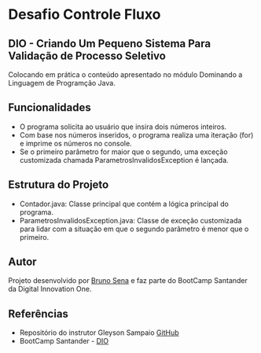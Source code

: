 # Desafio Controle Fluxo

## DIO - Criando Um Pequeno Sistema Para Validação de Processo Seletivo

Colocando em prática o conteúdo apresentado no módulo Dominando a Linguagem de Programção Java.

## Funcionalidades
- O programa solicita ao usuário que insira dois números inteiros.
- Com base nos números inseridos, o programa realiza uma iteração (for) e imprime os números no console.
- Se o primeiro parâmetro for maior que o segundo, uma exceção customizada chamada ParametrosInvalidosException é lançada.
  
## Estrutura do Projeto
- Contador.java: Classe principal que contém a lógica principal do programa.
- ParametrosInvalidosException.java: Classe de exceção customizada para lidar com a situação em que o segundo parâmetro é menor que o primeiro.

## Autor
Projeto desenvolvido por [Bruno Sena](https://github.com/bruuno-sena/) e faz parte do BootCamp Santander da Digital Innovation One.

## Referências
- Repositório do instrutor Gleyson Sampaio [GitHub](https://github.com/digitalinnovationone/trilha-java-basico/tree/main/desafios/sintaxe)
- BootCamp Santander - [DIO](http://www.dio.me/)
